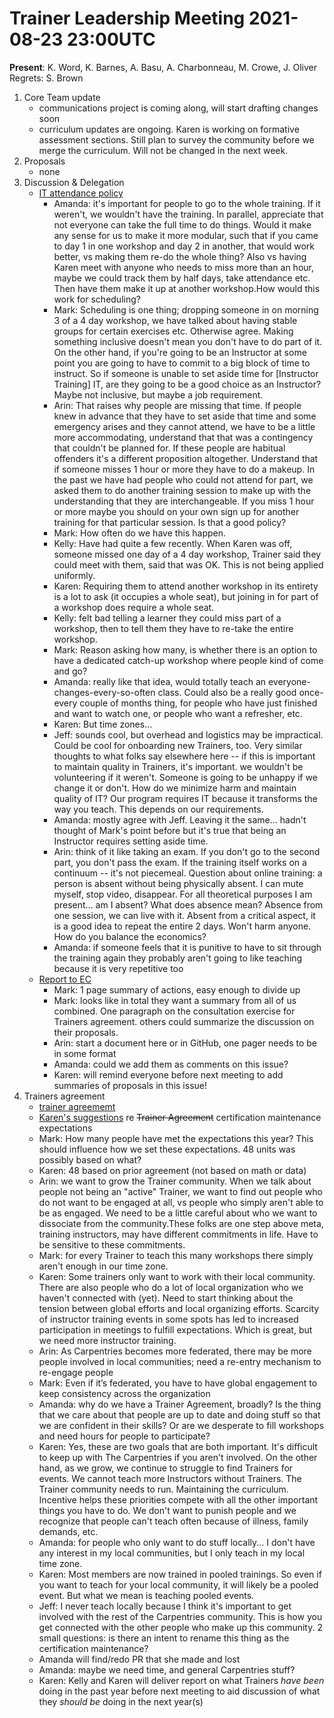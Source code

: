 # Trainer Leadership Meeting 2021-08-23 23:00UTC

**Present**: K. Word, K. Barnes, A. Basu, A. Charbonneau, M. Crowe, J. Oliver
Regrets: S. Brown

1. Core Team update
    - communications project is coming along, will start drafting changes soon
    - curriculum updates are ongoing. Karen is working on formative assessment 
    sections. Still plan to survey the community before we merge the 
    curriculum. Will not be changed in the next week. 
3. Proposals
    - none
4. Discussion & Delegation
    - [IT attendance policy](https://github.com/carpentries/trainers/issues/123)
        - Amanda: it's important for people to go to the whole training. If it 
        weren't, we wouldn't have the training. In parallel, appreciate that 
        not everyone can take the full time to do things. Would it make any 
        sense for us to make it more modular, such that if you came to day 1 in 
        one workshop and day 2 in another, that would work better, vs making 
        them re-do the whole thing? Also vs having Karen meet with anyone who 
        needs to miss more than an hour, maybe we could track them by half 
        days, take attendance etc. Then have them make it up at another 
        workshop.How would this work for scheduling?
        - Mark: Scheduling is one thing; dropping someone in on morning 3 of a 
        4 day workshop, we have talked about having stable groups for certain 
        exercises etc. Otherwise agree. Making something inclusive doesn't mean 
        you don't have to do part of it. On the other hand, if you're going to 
        be an Instructor at some point you are going to have to commit to a big 
        block of time to instruct. So if someone is unable to set aside time 
        for [Instructor Training] IT, are they going to be a good choice as an 
        Instructor? Maybe not inclusive, but maybe a job requirement.
        - Arin: That raises why people are missing that time. If people knew in 
        advance that they have to set aside that time and some emergency arises 
        and they cannot attend, we have to be a little more accommodating, 
        understand that that was a contingency that couldn't be planned for. If 
        these people are habitual offenders it's a different proposition 
        altogether. Understand that if someone misses 1 hour or more they have 
        to do a makeup. In the past we have had people who could not attend for 
        part, we asked them to do another training session to make up with the 
        understanding that they are interchangeable. If you miss 1 hour or more 
        maybe you should on your own sign up for another training for that 
        particular session. Is that a good policy?
        - Mark: How often do we have this happen.
        - Kelly: Have had quite a few recently. When Karen was off, someone 
        missed one day of a 4 day workshop, Trainer said they could meet with 
        them, said that was OK. This is not being applied uniformly.
        - Karen: Requiring them to attend another workshop in its entirety is a 
        lot to ask (it occupies a whole seat), but joining in for part of a 
        workshop does require a whole seat.
        - Kelly: felt bad telling a learner they could miss part of a workshop, 
        then to tell them they have to re-take the entire workshop.
        - Mark: Reason asking how many, is whether there is an option to have a 
        dedicated catch-up workshop where people kind of come and go? 
        - Amanda: really like that idea, would totally teach an 
        everyone-changes-every-so-often class. Could also be a really good 
        once-every couple of months thing, for people who have just finished 
        and want to watch one, or people who want a refresher, etc.
        - Karen: But time zones...
        - Jeff: sounds cool, but overhead and logistics may be impractical. 
        Could be cool for onboarding new Trainers, too. Very similar thoughts 
        to what folks say elsewhere here -- if this is important to maintain 
        quality in Trainers, it's important. we wouldn't be volunteering if it 
        weren't. Someone is going to be unhappy if we change it or don't. How 
        do we minimize harm and maintain quality of IT? Our program requires IT 
        because it transforms the way you teach. This depends on our 
        requirements.
        - Amanda: mostly agree with Jeff. Leaving it the same... hadn't thought 
        of Mark's point before but it's true that being an Instructor requires 
        setting aside time. 
        - Arin: think of it like taking an exam. If you don't go to the second 
        part, you don't pass the exam. If the training itself works on a 
        continuum -- it's not piecemeal. Question about online training: a 
        person is absent without being physically absent. I can mute myself, 
        stop video, disappear. For all theoretical purposes I am present... am 
        I absent? What does absence mean? Absence from one session, we can live 
        with it. Absent from a critical aspect, it is a good idea to repeat the 
        entire 2 days. Won't harm anyone. How do you balance the economics?
        - Amanda: if someone feels that it is punitive to have to sit through 
        the training again they probably aren't going to like teaching because 
        it is very repetitive too
    - [Report to EC](https://github.com/carpentries/trainers/issues/89)
        - Mark: 1 page summary of actions, easy enough to divide up
        - Mark: looks like in total they want a summary from all of us 
        combined. One paragraph on the consultation exercise for Trainers 
        agreement. others could summarize the discussion on their proposals. 
        - Arin: start a document here or in GitHub, one pager needs to be in 
        some format
        - Amanda: could we add them as comments on this issue?
        - Karen: will remind everyone before next meeting to add summaries of 
        proposals in this issue!
5. Trainers agreement
    - [trainer agreememt](https://github.com/brownsarahm/handbook/blob/patch-2/topic_folders/instructor_training/duties_agreement.md)
    - [Karen's suggestions](https://docs.google.com/document/d/1PdLZhRU9ldwKsUMkUMkbsTC0jAxRJhs6Y1WSvrtBRKk/edit?usp=sharing) 
    re ~~Trainer Agreement~~ certification maintenance expectations
    - Mark: How many people have met the expectations this year? This should 
    influence how we set these expectations. 48 units was possibly based on 
    what?
    - Karen: 48 based on prior agreement (not based on math or data)
    - Arin: we want to grow the Trainer community. When we talk about people 
    not being an "active" Trainer, we want to find out people who do not want 
    to be engaged at all, vs people who simply aren't able to be as engaged. We 
    need to be a little careful about who we want to dissociate from the 
    community.These folks are one step above meta, training instructors, may 
    have different commitments in life. Have to be sensitive to these 
    commitments.
    - Mark: for every Trainer to teach this many workshops there simply aren't 
    enough in our time zone. 
    - Karen: Some trainers only want to work with their local community. There 
    are also people who do a lot of local organization who we haven't connected 
    with (yet). Need to start thinking about the tension between global efforts 
    and local organizing efforts. Scarcity of instructor training events in 
    some spots has led to increased participation in meetings to fulfill 
    expectations. Which is great, but we need more instructor training.
    - Arin: As Carpentries becomes more federated, there may be more people 
    involved in local communities; need a re-entry mechanism to re-engage 
    people
    - Mark: Even if it’s federated, you have to have global engagement to keep 
    consistency across the organization 
    - Amanda: why do we have a Trainer Agreement, broadly? Is the thing that we 
    care about that people are up to date and doing stuff so that we are 
    confident in their skills? Or are we desperate to fill workshops and need 
    hours for people to participate?
    - Karen: Yes, these are two goals that are both important. It's difficult 
    to keep up with The Carpentries if you aren't involved. On the other hand, 
    as we grow, we continue to struggle to find Trainers for events. We cannot 
    teach more Instructors without Trainers. The Trainer community needs to 
    run. Maintaining the curriculum. Incentive helps these priorities compete 
    with all the other important things you have to do. We don't want to punish 
    people and we recognize that people can't teach often because of illness, 
    family demands, etc. 
    - Amanda: for people who only want to do stuff locally... I don't have any 
    interest in my local communities, but I only teach in my local time zone. 
    - Karen: Most members are now trained in pooled trainings. So even if you 
    want to teach for your local community, it will likely be a pooled event. 
    But what we mean is teaching pooled events. 
    - Jeff: I never teach locally because I think it's important to get 
    involved with the rest of the Carpentries community. This is how you get 
    connected with the other people who make up this community. 2 small 
    questions: is there an intent to rename this thing as the certification 
    maintenance?
    - Amanda will find/redo PR that she made and lost
    - Amanda: maybe we need time, and general Carpentries stuff?
    - Karen: Kelly and Karen will deliver report on what Trainers *have been* 
    doing in the past year before next meeting to aid discussion of what they 
    *should be* doing in the next year(s)
